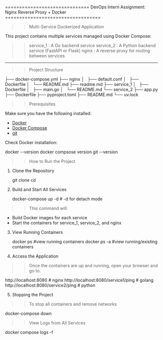 ==============================  DevOps Intern Assignment: Nginx Reverse Proxy + Docker ==================================

>> Multi-Service Dockerized Application

This project contains multiple services managed using Docker Compose:

>> service_1 : A Go backend service
>> service_2 : A Python backend service (FastAPI or Flask)
>> nginx : A reverse proxy for routing between services

---

>> Project Structure


├── docker-compose.yml
├── nginx
│   ├── default.conf
│   ├── Dockerfile
│   └── README.md
├── readme.md
├── service_1
│   ├── Dockerfile
│   ├── main.go
│   └── README.md
└── service_2
    ├── app.py
    ├── Dockerfile
    ├── pyproject.toml
    ├── README.md
    └── uv.lock



>> Prerequisites

Make sure you have the following installed:

- [Docker](https://www.docker.com/products/docker-desktop)
- [Docker Compose](https://docs.docker.com/compose/install/)
- [git](https://git-scm.com/downloads/linux)

Check Docker installation:

docker --version
docker compsose version
git --version


>>  How to Run the Project

1. Clone the Repository

   git clone <your-repo-url>
   cd <project-directory>

2. Build and Start All Services
   
   docker-compose up -d # -d for detach mode

>> This command will:

- Build Docker images for each service
- Start the containers for service_1, service_2, and nginx

3. View Running Containers

   docker ps  #view running containers
   docker ps -a  #view running/existing containers

4. Access the Application

>> Once the containers are up and running, open your browser and go to.

http://localhost:8080 # nginx
http://localhost:8080/service1/ping # golang
http://localhost:8080/service2/ping # python

5. Stopping the Project

>>To stop all containers and remove networks

docker-compose down

>> View Logs from All Services

docker compose logs -f


